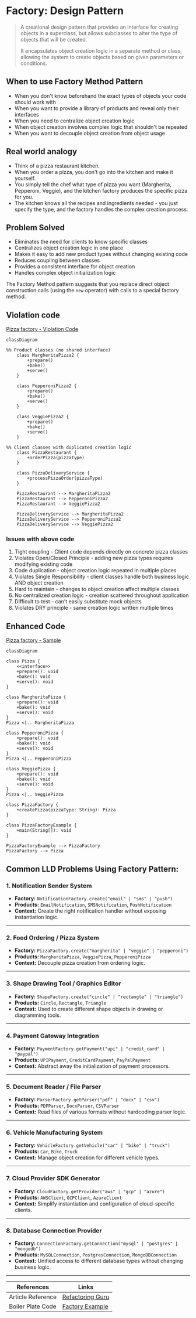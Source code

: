 # Factory: Design Pattern

> A creational design pattern that provides an interface for creating objects in a superclass, but allows subclasses to alter the type of objects that will be created.
> 
>  It encapsulates object creation logic in a separate method or class, allowing the system to create objects based on given parameters or conditions.

## When to use Factory Method Pattern

- When you don't know beforehand the exact types of objects your code should work with
- When you want to provide a library of products and reveal only their interfaces
- When you need to centralize object creation logic
- When object creation involves complex logic that shouldn't be repeated
- When you want to decouple object creation from object usage

## Real world analogy

- Think of a pizza restaurant kitchen. 
- When you order a pizza, you don't go into the kitchen and make it yourself. 
- You simply tell the chef what type of pizza you want (Margherita, Pepperoni, Veggie), and the kitchen factory produces the specific pizza for you. 
- The kitchen knows all the recipes and ingredients needed - you just specify the type, and the factory handles the complex creation process.

## Problem Solved

- Eliminates the need for clients to know specific classes
- Centralizes object creation logic in one place
- Makes it easy to add new product types without changing existing code
- Reduces coupling between classes
- Provides a consistent interface for object creation
- Handles complex object initialization logic

The Factory Method pattern suggests that you replace direct object construction calls (using the `new` operator) with calls to a special factory method.


## Violation code

[Pizza factory - Violation Code](../../code/designPatterns/factory/FactoryViolation.java)

```mermaid
classDiagram

%% Product classes (no shared interface)
    class MargheritaPizza2 {
        +prepare()
        +bake()
        +serve()
    }

    class PepperoniPizza2 {
        +prepare()
        +bake()
        +serve()
    }

    class VeggiePizza2 {
        +prepare()
        +bake()
        +serve()
    }

%% Client classes with duplicated creation logic
    class PizzaRestaurant {
        +orderPizza(pizzaType)
    }

    class PizzaDeliveryService {
        +processPizzaOrder(pizzaType)
    }

    PizzaRestaurant --> MargheritaPizza2
    PizzaRestaurant --> PepperoniPizza2
    PizzaRestaurant --> VeggiePizza2

    PizzaDeliveryService --> MargheritaPizza2
    PizzaDeliveryService --> PepperoniPizza2
    PizzaDeliveryService --> VeggiePizza2

```

### Issues with above code
1. Tight coupling - Client code depends directly on concrete pizza classes
2. Violates Open/Closed Principle - adding new pizza types requires modifying existing code
3. Code duplication - object creation logic repeated in multiple places
4. Violates Single Responsibility - client classes handle both business logic AND object creation
5. Hard to maintain - changes to object creation affect multiple classes
6. No centralized creation logic - creation scattered throughout application
7. Difficult to test - can't easily substitute mock objects
8. Violates DRY principle - same creation logic written multiple times

## Enhanced Code

[Pizza factory - Sample](../../code/designPatterns/factory/FactorySample.java)

```mermaid
classDiagram

class Pizza {
    <<interface>>
    +prepare(): void
    +bake(): void
    +serve(): void
}

class MargheritaPizza {
    +prepare(): void
    +bake(): void
    +serve(): void
}
Pizza <|.. MargheritaPizza

class PepperoniPizza {
    +prepare(): void
    +bake(): void
    +serve(): void
}
Pizza <|.. PepperoniPizza

class VeggiePizza {
    +prepare(): void
    +bake(): void
    +serve(): void
}
Pizza <|.. VeggiePizza

class PizzaFactory {
    +createPizza(pizzaType: String): Pizza
}

class PizzaFactoryExample {
    +main(String[]): void
}

PizzaFactoryExample --> PizzaFactory
PizzaFactory --> Pizza

```
## Common LLD Problems Using Factory Pattern:

### 1. Notification Sender System
- **Factory:** `NotificationFactory.create("email" | "sms" | "push")`
- **Products:** `EmailNotification`, `SMSNotification`, `PushNotification`
- **Context:** Create the right notification handler without exposing instantiation logic.

---

### 2. Food Ordering / Pizza System
- **Factory:** `PizzaFactory.create("margherita" | "veggie" | "pepperoni")`
- **Products:** `MargheritaPizza`, `VeggiePizza`, `PepperoniPizza`
- **Context:** Decouple pizza creation from ordering logic.

---

### 3. Shape Drawing Tool / Graphics Editor
- **Factory:** `ShapeFactory.create("circle" | "rectangle" | "triangle")`
- **Products:** `Circle`, `Rectangle`, `Triangle`
- **Context:** Used to create different shape objects in drawing or diagramming tools.

---

### 4. Payment Gateway Integration
- **Factory:** `PaymentFactory.getPayment("upi" | "credit_card" | "paypal")`
- **Products:** `UPIPayment`, `CreditCardPayment`, `PayPalPayment`
- **Context:** Abstract away the initialization of payment processors.

---

### 5. Document Reader / File Parser
- **Factory:** `ParserFactory.getParser("pdf" | "docx" | "csv")`
- **Products:** `PDFParser`, `DocxParser`, `CSVParser`
- **Context:** Read files of various formats without hardcoding parser logic.

---

### 6. Vehicle Manufacturing System
- **Factory:** `VehicleFactory.getVehicle("car" | "bike" | "truck")`
- **Products:** `Car`, `Bike`, `Truck`
- **Context:** Manage object creation for different vehicle types.

---

### 7. Cloud Provider SDK Generator
- **Factory:** `CloudFactory.getProvider("aws" | "gcp" | "azure")`
- **Products:** `AWSClient`, `GCPClient`, `AzureClient`
- **Context:** Simplify instantiation and configuration of cloud-specific clients.

---

### 8. Database Connection Provider
- **Factory:** `ConnectionFactory.getConnection("mysql" | "postgres" | "mongodb")`
- **Products:** `MySQLConnection`, `PostgresConnection`, `MongoDBConnection`
- **Context:** Unified access to different database types without changing business logic.

---


| References | Links                                                                       |
|------------|-----------------------------------------------------------------------------|
| Article Reference | [Refactoring Guru](https://refactoring.guru/design-patterns/factory-method) |
| Boiler Plate Code | [Factory Example](../../code/designPatterns/factory/FactoryExample.java)    |


